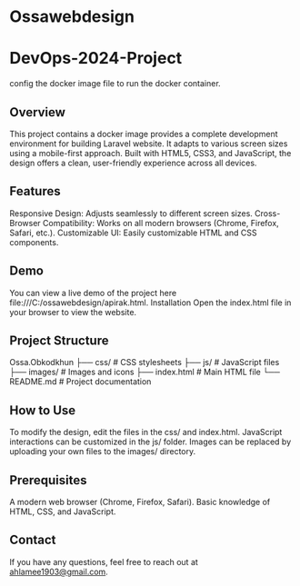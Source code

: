# Ossawebdesign
# DevOps-2024-Project
config the docker image file to run the docker container.

## Overview
This project contains a docker image provides a complete development environment for building Laravel website. It adapts to various screen sizes using a mobile-first approach. Built with HTML5, CSS3, and JavaScript, the design offers a clean, user-friendly experience across all devices.

## Features
Responsive Design: Adjusts seamlessly to different screen sizes.
Cross-Browser Compatibility: Works on all modern browsers (Chrome, Firefox, Safari, etc.).
Customizable UI: Easily customizable HTML and CSS components.

## Demo
You can view a live demo of the project here file:///C:/ossawebdesign/apirak.html.
Installation
Open the index.html file in your browser to view the website.

## Project Structure
Ossa.Obkodkhun
├── css/               # CSS stylesheets
├── js/                # JavaScript files
├── images/            # Images and icons
├── index.html         # Main HTML file
└── README.md          # Project documentation

## How to Use
To modify the design, edit the files in the css/ and index.html.
JavaScript interactions can be customized in the js/ folder.
Images can be replaced by uploading your own files to the images/ directory.

## Prerequisites
A modern web browser (Chrome, Firefox, Safari).
Basic knowledge of HTML, CSS, and JavaScript.

## Contact
If you have any questions, feel free to reach out at ahlamee1903@gmail.com.
